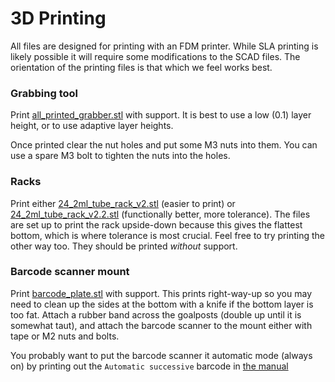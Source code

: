 # 3D Printing

All files are designed for printing with an FDM printer. While SLA printing is likely possible it will require some modifications to the SCAD files. The orientation of the printing files is that which we feel works best.

### Grabbing tool

Print [all_printed_grabber.stl](all_printed_grabber.stl) with support. It is best to use a low (0.1) layer height, or to use adaptive layer heights.

Once printed clear the nut holes and put some M3 nuts into them. You can use a spare M3 bolt to tighten the nuts into the holes.

### Racks

Print either [24_2ml_tube_rack_v2.stl](24_2ml_tube_rack_v2.stl) (easier to print) or [24_2ml_tube_rack_v2.2.stl](24_2ml_tube_rack_v2.2.stl) (functionally better, more tolerance). The files are set up to print the rack upside-down because this gives the flattest bottom, which is where tolerance is most crucial. Feel free to try printing the other way too. They should be printed *without* support.

### Barcode scanner mount

Print [barcode_plate.stl](https://github.com/theosanderson/tube_checkout/blob/master/SCAD/barcode_plate.stl) with support. This prints right-way-up so you may need to clean up the sides at the bottom with a knife if the bottom layer is too fat. Attach a rubber band across the goalposts (double up until it is somewhat taut), and attach the barcode scanner to the mount either with tape or M2 nuts and bolts.

You probably want to put the barcode scanner it automatic mode (always on) by printing out the `Automatic successive` barcode in [the manual](https://github.com/theosanderson/tube_checkout/blob/master/Documentation/Hardware/MagicBarcodes.pdf)
